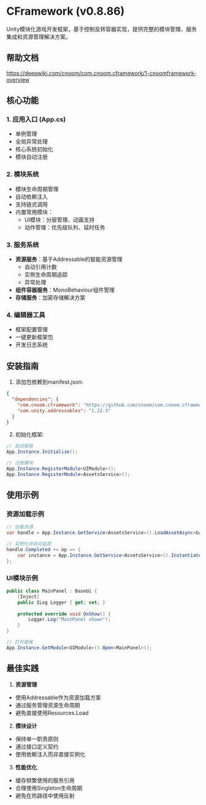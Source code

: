 # CFramework (v0.8.86)

Unity模块化游戏开发框架，基于控制反转容器实现，提供完整的模块管理、服务集成和资源管理解决方案。

## 帮助文档
https://deepwiki.com/cnoom/com.cnoom.cframework/1-cnoomframework-overview

## 核心功能

### 1. 应用入口 (App.cs)
- 单例管理
- 全局异常处理
- 核心系统初始化
- 模块自动注册

### 2. 模块系统
- 模块生命周期管理
- 自动依赖注入
- 支持链式调用
- 内置常用模块：
    - UI模块：分层管理、动画支持
    - 动作管理：优先级队列、延时任务

### 3. 服务系统
- **资源服务**：基于Addressable的智能资源管理
    - 自动引用计数
    - 实例生命周期追踪
    - 异常处理
- **组件容器服务**：MonoBehaviour组件管理
- **存储服务**：加密存储解决方案

### 4. 编辑器工具
- 框架配置管理
- 一键更新框架包
- 开发日志系统

## 安装指南

1. 添加包依赖到manifest.json:
```json
{
  "dependencies": {
    "com.cnoom.cframework": "https://github.com/cnoom/com.cnoom.cframework.git#0.5.1",
    "com.unity.addressables": "1.22.3"
  }
}
```

2. 初始化框架:
```csharp
// 启动框架
App.Instance.Initialize();

// 注册模块
App.Instance.RegisterModule<UIModule>();
App.Instance.RegisterModule<AssetsService>();
```

## 使用示例

### 资源加载示例
```csharp
// 加载资源
var handle = App.Instance.GetService<AssetsService>().LoadAssetAsync<GameObject>("Prefabs/Character");

// 实例化并自动追踪
handle.Completed += op => {
    var instance = App.Instance.GetService<AssetsService>().Instantiate(op.Result);
};
```

### UI模块示例
```csharp
public class MainPanel : BaseUi {
    [Inject]
    public ILog Logger { get; set; }
    
    protected override void OnShow() {
        Logger.Log("MainPanel shown");
    }
}

// 打开面板
App.Instance.GetModule<UIModule>().Open<MainPanel>();
```

## 最佳实践

1. **资源管理**
- 使用Addressable作为资源加载方案
- 通过服务管理资源生命周期
- 避免直接使用Resources.Load

2. **模块设计**
- 保持单一职责原则
- 通过接口定义契约
- 使用依赖注入而非直接实例化

3. **性能优化**
- 缓存频繁使用的服务引用
- 合理使用Singleton生命周期
- 避免在热路径中使用反射
